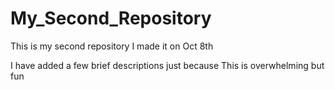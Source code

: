 # My_Second_Repository

This is my second repository
I made it on Oct 8th

I have added a few brief descriptions just because
This is overwhelming but fun 
